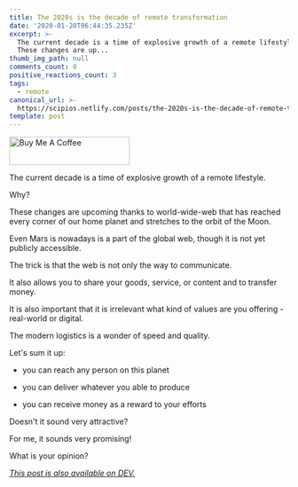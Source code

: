 ```yaml
---
title: The 2020s is the decade of remote transformation
date: '2020-01-20T06:44:35.235Z'
excerpt: >-
  The current decade is a time of explosive growth of a remote lifestyle.  Why? 
  These changes are up...
thumb_img_path: null
comments_count: 0
positive_reactions_count: 3
tags:
  - remote
canonical_url: >-
  https://scipios.netlify.com/posts/the-2020s-is-the-decade-of-remote-transformation-n25/
template: post
---
```

<a href="https://www.buymeacoffee.com/peacefullatom" target="_blank"><img src="https://cdn.buymeacoffee.com/buttons/default-orange.png" alt="Buy Me A Coffee" style="height: 51px !important;width: 217px !important;" ></a>

The current decade is a time of explosive growth of a remote lifestyle.

Why?

These changes are upcoming thanks to world-wide-web that has reached every corner of our home planet and stretches to the orbit of the Moon.

Even Mars is nowadays is a part of the global web, though it is not yet publicly accessible.

The trick is that the web is not only the way to communicate.

It also allows you to share your goods, service, or content and to transfer money.

It is also important that it is irrelevant what kind of values are you offering - real-world or digital.

The modern logistics is a wonder of speed and quality.

Let's sum it up:

- you can reach any person on this planet

- you can deliver whatever you able to produce

- you can receive money as a reward to your efforts

Doesn't it sound very attractive?

For me, it sounds very promising!

What is your opinion?

*[This post is also available on DEV.](https://dev.to/peacefullatom/the-2020s-is-the-decade-of-remote-transformation-n25)*


<script>
const parent = document.getElementsByTagName('head')[0];
const script = document.createElement('script');
script.type = 'text/javascript';
script.src = 'https://cdnjs.cloudflare.com/ajax/libs/iframe-resizer/4.1.1/iframeResizer.min.js';
script.charset = 'utf-8';
script.onload = function() {
    window.iFrameResize({}, '.liquidTag');
};
parent.appendChild(script);
</script>    
